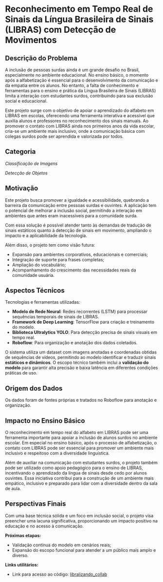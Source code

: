# Reconhecimento em Tempo Real de Sinais da Língua Brasileira de Sinais (LIBRAS) com Detecção de Movimentos

## Descrição do Problema

A inclusão de pessoas surdas ainda é um grande desafio no Brasil, especialmente no ambiente educacional. No ensino básico, o momento após a alfabetização é essencial para o desenvolvimento da comunicação e da empatia entre os alunos. No entanto, a falta de conhecimento e ferramentas para o ensino e prática da Língua Brasileira de Sinais (LIBRAS) limita a interação com estudantes surdos, contribuindo para sua exclusão social e educacional.

Este projeto surge com o objetivo de apoiar o aprendizado do alfabeto em LIBRAS em escolas, oferecendo uma ferramenta interativa e acessível que auxilia alunos e professores no reconhecimento dos sinais manuais. Ao promover o contato com LIBRAS ainda nos primeiros anos da vida escolar, cria-se um ambiente mais inclusivo, onde a comunicação básica com colegas surdos pode ser aprendida e valorizada por todos.

## Categoria

*Classificação de Imagens*

*Detecção de Objetos*

## Motivação

Este projeto busca promover a igualdade e acessibilidade, quebrando a barreira da comunicação entre pessoas surdas e ouvintes. A aplicação tem o potencial de melhorar a inclusão social, permitindo a interação em ambientes que antes eram inacessíveis para a comunidade surda.

Com essa solução é possível atender tanto às demandas de tradução de sinais estáticos quanto à detecção de sinais em movimento, ampliando o impacto e a aplicabilidade da tecnologia.

Além disso, o projeto tem como visão futura:

- Expansão para ambientes corporativos, educacionais e comerciais;
- Integração de suporte para frases completas;
- Ampliação do vocabulário;
- Acompanhamento do crescimento das necessidades reais da comunidade usuária.

## Aspectos Técnicos

Tecnologias e ferramentas utilizadas:

- **Modelo de Rede Neural**: Redes recorrentes (LSTM) para processar sequências temporais de sinais de LIBRAS.
- **Framework de Deep Learning**: TensorFlow para criação e treinamento do modelo.
- **Biblioteca Ultralytics YOLO**: Para detecção precisa de sinais visuais em tempo real.
- **Roboflow**: Para organização e anotação dos dados coletados.

O sistema utiliza um dataset com imagens anotadas e coordenadas obtidas de sequências de vídeos, permitindo ao modelo identificar e traduzir sinais **estáticos e dinâmicos**. O escopo técnico também inclui a **validação do modelo** para garantir alta precisão e baixa latência em diferentes condições práticas de uso.

## Origem dos Dados

Os dados foram de fontes próprias e tratados no Roboflow para anotação e organização.

## Impacto no Ensino Básico

O reconhecimento em tempo real do alfabeto em LIBRAS pode ser uma ferramenta importante para apoiar a inclusão de alunos surdos no ambiente escolar. Em especial no ensino básico, após o processo de alfabetização, o contato com LIBRAS pode ser essencial para promover um ambiente mais inclusivo e respeitoso com a diversidade linguística.

Além de auxiliar na comunicação com estudantes surdos, o projeto também pode ser utilizado como apoio pedagógico para o ensino de LIBRAS, incentivando o aprendizado da língua de sinais desde cedo por alunos ouvintes. Essa iniciativa contribui para a construção de um ambiente mais empático, inclusivo e preparado para lidar com a diversidade dentro da sala de aula.

## Perspectivas Finais

Com uma base técnica sólida e um foco em inclusão social, o projeto visa preencher uma lacuna significativa, proporcionando um impacto positivo na educação e no acesso à comunicação.

**Próximas etapas:**

- Validação contínua do modelo em cenários reais;
- Expansão do escopo funcional para atender a um público mais amplo e diverso.

**Links utilitários:**

- Link para acesso ao código: [libralizando_collab](https://drive.google.com/file/d/1LdwQVc_HxrsLB_wd29-W4m5PLnDo-THj/view?usp=sharing)
